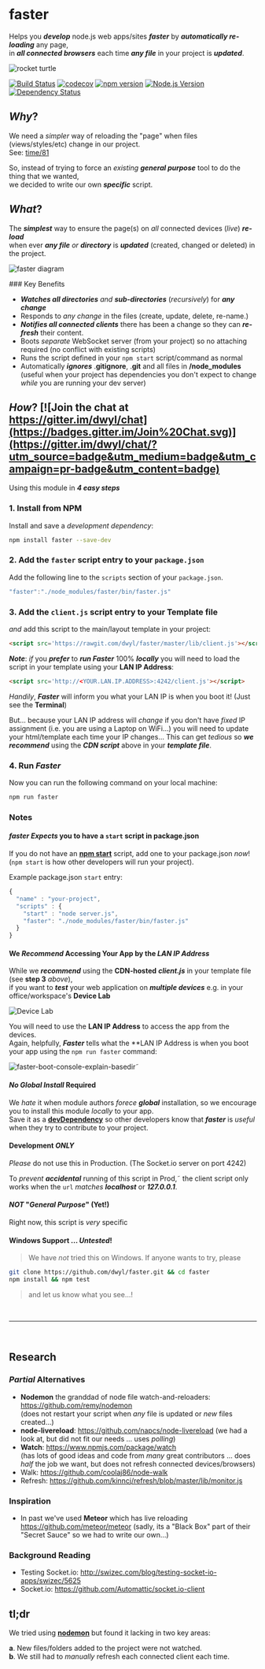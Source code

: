 # faster

Helps you ***develop*** node.js web apps/sites ***faster***
by ***automatically re-loading*** any page,  
in ***all connected browsers*** each time ***any file*** in your project is ***updated***.

![rocket turtle](http://i.imgur.com/bT7uPHE.png)

[![Build Status](https://travis-ci.org/dwyl/faster.svg)](https://travis-ci.org/dwyl/faster)
[![codecov](https://codecov.io/gh/dwyl/faster/branch/master/graph/badge.svg)](https://codecov.io/gh/dwyl/faster)
[![npm version](https://badge.fury.io/js/faster.svg)](http://badge.fury.io/js/faster)
[![Node.js Version](https://img.shields.io/node/v/terminate.svg?style=flat)](http://nodejs.org/download)
[![Dependency Status](https://david-dm.org/dwyl/faster.svg)](https://david-dm.org/dwyl/faster)


## *Why*?

We need a *simpler* way of reloading the "page" when
files (views/styles/etc) change in our project.  
See: [time/81](https://github.com/ideaq/time/issues/81)

So, instead of trying to force an *existing* ***general purpose*** tool
to do the thing that we wanted,  
we decided to write our own ***specific*** script.

## *What*?

The ***simplest*** way to ensure the page(s) on *all* connected devices (*live*) ***re-load***  
when ever ***any file*** *or* ***directory*** is ***updated*** (created, changed or deleted) in the project.

![faster diagram](http://i.imgur.com/xXEbnvm.png)

### Key Benefits

+ ***Watches all directories*** *and* ***sub-directories*** (*recursively*) for ***any change***
+ Responds to *any change* in the files (create, update, delete, re-name.)
+ ***Notifies all connected clients*** there has been a change so they can ***re-fresh***
their content.
+ Boots *separate* WebSocket server (from your project) so no attaching required
(no conflict with existing scripts)
+ Runs the script defined in your `npm start` script/command as normal
+ Automatically ***ignores*** .**gitignore**, .**git** and all files in **/node_modules**  
(useful when your project has dependencies you don't expect to change *while* you are running your dev server)


## *How*? [![Join the chat at https://gitter.im/dwyl/chat](https://badges.gitter.im/Join%20Chat.svg)](https://gitter.im/dwyl/chat/?utm_source=badge&utm_medium=badge&utm_campaign=pr-badge&utm_content=badge)


Using this module in ***4 easy steps***

### 1. Install from NPM

Install and save a *development dependency*:

```sh
npm install faster --save-dev
```

### 2. Add the `faster` script entry to your `package.json`

Add the following line to the `scripts` section of your `package.json`.

```js
"faster":"./node_modules/faster/bin/faster.js"
```
### 3. Add the `client.js` script entry to your Template file

*and* add this script to the main/layout template in your project:

```html
<script src='https://rawgit.com/dwyl/faster/master/lib/client.js'></script>
```

***Note***: *if* you ***prefer*** to ***run Faster*** 100% ***locally*** you will
need to load the script in your template using your **LAN IP Address**:

```html
<script src='http://<YOUR.LAN.IP.ADDRESS>:4242/client.js'></script>
```

*Handily*, ***Faster*** will inform you what your LAN IP is when you boot it!
(Just see the **Terminal**)

But... because your LAN IP address will *change* if you don't have *fixed*
IP assignment (i.e. you are using a Laptop on WiFi...)
you will need to update your html/template each time your IP changes...
This can get *tedious* so ***we recommend*** using the ***CDN script*** above
in your ***template file***.


### 4. Run *Faster*

Now you can run the following command on your local machine:

```sh
npm run faster
```

### Notes

#### *faster* *Expects* you to have a `start` script in package.json

If you do not have an [**npm start**](https://docs.npmjs.com/cli/start) script,
add one to your package.json *now*!  
(`npm start` is how other developers will run your project).

Example package.json `start` entry:
```js
{
  "name" : "your-project",
  "scripts" : {
    "start" : "node server.js",
    "faster": "./node_modules/faster/bin/faster.js"
  }
}
```

#### We *Recommend* Accessing Your App by the *LAN IP Address*

While we ***recommend*** using the **CDN-hosted** ***client.js*** in your
template file (see **step 3** *above*),  
if you want to ***test*** your web application on ***multiple devices***
e.g. in your office/workspace's **Device Lab**

![Device Lab](http://i.imgur.com/bnDedwg.jpg)

You will need to use the **LAN IP Address** to access the app from the devices.  
Again, helpfully, ***Faster*** tells what the **LAN IP Address is
when you boot your app using the `npm run faster` command:

![faster-boot-console-explain-basedir](https://cloud.githubusercontent.com/assets/194400/6909776/a6d8573e-d741-11e4-8582-5606ff80a5ca.png)˜


#### *No Global Install* Required

We *hate* it when module authors *forece* ***global*** installation,
so we encourage you to install this module *locally* to your app.  
Save it as a
[**devDependency**](http://stackoverflow.com/a/22004559/1148249)
so other developers know that ***faster*** is *useful*
when they try to contribute to your project.

#### Development *ONLY*

*Please* do not use this in Production.
(The Socket.io server on port 4242)

To *prevent* ***accidental*** running of this script in Prod,˜
the client script only works when the `url` *matches* ***localhost*** or ***127.0.0.1***.

#### *NOT* "*General Purpose*" (Yet!)

Right now, this script is *very* specific

#### Windows Support ... *Untested*!

> We have *not* tried this on Windows.
> If anyone wants to try, please
```sh
git clone https://github.com/dwyl/faster.git && cd faster
npm install && npm test
```
> and let us know what you see...!

<br />
<hr />
<br />

## Research

### *Partial* Alternatives

+ **Nodemon** the granddad of node file watch-and-reloaders: https://github.com/remy/nodemon  
(does not restart your script when *any* file is updated or *new* files created...)
+ **node-livereload**:
https://github.com/napcs/node-livereload
(we had a look at, but did not fit our needs ... uses *polling*)
+ **Watch**: https://www.npmjs.com/package/watch  
(has lots of good ideas and code from *many* great contributors ...
  does *half* the job we want, but does not refresh connected devices/browsers)
+ Walk: https://github.com/coolaj86/node-walk
+ Refresh: https://github.com/kinncj/refresh/blob/master/lib/monitor.js

### Inspiration

+ In past we've used **Meteor** which has live reloading https://github.com/meteor/meteor
(sadly, its a "Black Box" part of their "Secret Sauce" so we had to write our own...)

### Background Reading

+ Testing Socket.io: http://swizec.com/blog/testing-socket-io-apps/swizec/5625
+ Socket.io: https://github.com/Automattic/socket.io-client

## tl;dr

We tried using [**nodemon**](https://github.com/dwyl/faster/issues/1)
but found it lacking in two key areas:

**a**. New files/folders added to the project were not watched.  
**b**. We still had to *manually* refresh each connected client each time.

